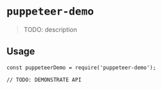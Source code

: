 # `puppeteer-demo`

> TODO: description

## Usage

```
const puppeteerDemo = require('puppeteer-demo');

// TODO: DEMONSTRATE API
```
